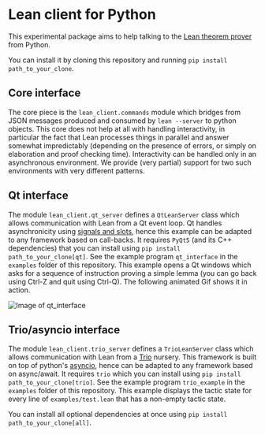 # Lean client for Python

This experimental package aims to help talking to the
[Lean theorem prover](http://leanprover.github.io/) from Python.

You can install it by cloning this repository and running
`pip install path_to_your_clone`.

## Core interface

The core piece is the `lean_client.commands` module which bridges from JSON
messages produced and consumed by `lean --server` to python objects.
This core does not help at all with handling interactivity, in
particular the fact that Lean processes things in parallel and answer
somewhat impredictably (depending on the presence of errors, or simply
on elaboration and proof checking time). Interactivity can be handled
only in an asynchronous environment. We provide (very partial) support
for two such environments with very different patterns.

## Qt interface

The module `lean_client.qt_server` defines a `QtLeanServer` class which
allows communication with Lean from a Qt event loop.
Qt handles asynchronicity using
[signals and slots](https://doc.qt.io/qt-5/signalsandslots.html), hence
this example can be adapted to any framework based on call-backs.
It requires `PyQt5` (and its C++ dependencies) that you can install
using `pip install path_to_your_clone[qt]`. See the example program
`qt_interface` in the `examples` folder of this repository. This example
opens a Qt windows which asks for a sequence of instruction proving a
simple lemma (you can go back using Ctrl-Z and quit using Ctrl-Q).  The
following animated Gif shows it in action.

![Image of qt_interface](examples/lean_qt.gif)

## Trio/asyncio interface

The module `lean_client.trio_server` defines a `TrioLeanServer` class which
allows communication with Lean from a
[Trio](https://trio.readthedocs.io/en/stable/) nursery. This framework
is built on top of python's
[asyncio](https://docs.python.org/fr/3/library/asyncio.html), hence can
be adapted to any framework based on async/await.
It requires `trio` which you can install using `pip install
path_to_your_clone[trio]`. See the example program `trio_example` in the
`examples` folder of this repository. This example displays the tactic state for
every line of `examples/test.lean` that has a non-empty tactic state.

You can install all optional dependencies at once using
`pip install path_to_your_clone[all]`.

